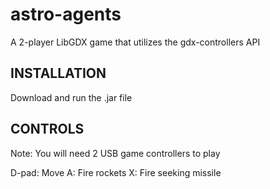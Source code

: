 # astro-agents
A 2-player LibGDX game that utilizes the gdx-controllers API

## INSTALLATION

Download and run the .jar file

## CONTROLS

Note: You will need 2 USB game controllers to play

D-pad: Move
A: Fire rockets
X: Fire seeking missile
